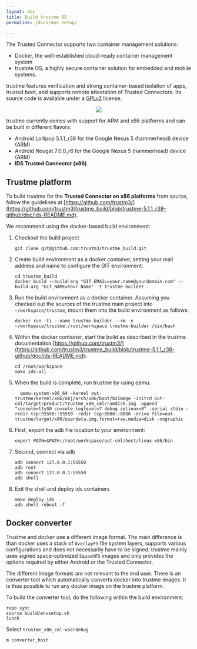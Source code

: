 ```yaml
---
layout: doc
title: Build trustme OS
permalink: /docs/dev_setup/

---
```


The Trusted Connector supports two container management solutions:

* Docker, the well-established cloud-ready container management system
* trustme OS, a highly secure container solution for embedded and mobile systems.

trustme features verification and strong container-based isolation of apps, trusted boot, and supports remote attestation of Trusted Connectors. Its source code is available under a [GPLv2](https://www.gnu.org/licenses/old-licenses/gpl-2.0.en.html) license.

<div style="text-align:center">
	<img src="../../assets/img/trustme.png"/>
</div>


trustme currently comes with support for ARM and x86 platforms and can be built in different flavors:

* Android Lollipop 5.1.1_r38 for the Google Nexus 5 (hammerhead) device (ARM)
* Android Nougat 7.0.0_r6 for the Google Nexus 5 (hammerhead) device (ARM)
* __IDS Trusted Connector (x86)__

## Trustme platform

To build trustme for the __Trusted Connector on x86 platforms__ from source, follow the guidelines at [https://github.com/trustm3/](https://github.com/trustm3/trustme_build/blob/trustme-5.1.1_r38-github/doc/ids-README.md).

We recommend using the docker-based build environment:

1. Checkout the build project

	 ```
   git clone git@github.com:trustm3/trustme_build.git
   ```

1. Create build environment as a docker container, setting your mail address and name to configure the GIT environment:

	 ```
   cd trustme_build
   docker build --build-arg "GIT_EMAIL=your.name@yourdomain.com" --build-arg "GIT_NAME=Your Name" -t trustme-builder .
   ```

1. Run the build environment as a docker container. Assuming you checked out the sources of the trustme main project into `~/workspace/trustme`, mount them into the build environment as follows:

	 ```
   docker run -ti --name trustme-builder --rm -v ~/workspace/trustme:/root/workspace trustme-builder /bin/bash
	 ```

1. Within the docker container, start the build as described in the trustme documentation [https://github.com/trustm3/](https://github.com/trustm3/trustme_build/blob/trustme-5.1.1_r38-github/doc/ids-README.md):

	 ```
	 cd /root/workspace
	 make ids-all
   ```

1. When the build is complete, run trustme by using qemu:

   ```
	 qemu-system-x86_64 -kernel out-trustme/kernel/x86/obj/arch/x86/boot/bzImage -initrd out-cml/target/product/trustme_x86_cml/ramdisk.img -append "console=ttyS0 console_loglevel=7 debug selinux=0" -serial stdio -redir tcp:55550::55550 -redir tcp:8080::8080 -drive file=out-trustme/target/x86/userdata.img,format=raw,media=disk -nographic
   ```

1. First, export the adb file location to your environment:

   ```
   export PATH=$PATH:/root/workspace/out-cml/host/linux-x86/bin
   ```

1. Second, connect via adb

	 ```
   adb connect 127.0.0.1:55550
   adb root
	 adb connect 127.0.0.1:55550
   adb shell
	 ```

3. Exit the shell and deploy ids containers

	 ```
   make deploy_ids
	 adb shell reboot -f
   ```

## Docker converter

Trustme and docker use a different image format. The main difference is than docker uses a stack of `OverlayFS` file system layers, supports various configurations and does not necessarily have to be signed. trustme mainly uses signed space-optimized `SquashFS` images and only provides the options required by either Android or the Trusted Connector.

The different image formats are not relevant to the end user. There is an converter tool which automatically converts docker into trustme images. It is thus possible to run any docker image on the trustme platform.

To build the converter tool, do the following within the build environment:

```
repo sync
source build/envsetup.sh
lunch
```

Select `trustme_x86_cml-userdebug`

```
m converter_host
```
